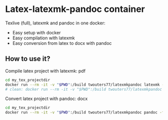 # Latex-latexmk-pandoc container

Texlive (full), latexmk and pandoc in one docker:

- Easy setup with docker
- Easy compilation with latexmk
- Easy conversion from latex to docx with pandoc

How to use it?
-----

Compile latex project with latexmk: pdf
```bash
cd my_tex_projectdir
docker run --rm -it -v "$PWD":/build twouters77/latexmkpandoc latexmk -pdf my_tex_project.tex
# clean: docker run --rm -it -v "$PWD":/build twouters77/latexmkpandoc latexmk -C
```

Convert latex project with pandoc: docx
```bash
cd my_tex_projectdir
docker run --rm -it -v "$PWD":/build twouters77/latexmkpandoc pandoc -f latex -t docx -o my_tech_project.docx my_tech_project.tex
```
